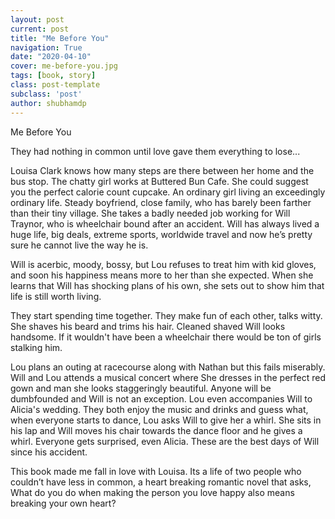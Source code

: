 ```yaml
---
layout: post
current: post
title: "Me Before You"
navigation: True
date: "2020-04-10"
cover: me-before-you.jpg
tags: [book, story]
class: post-template
subclass: 'post'
author: shubhamdp
---
```


Me Before You

They had nothing in common until love gave them everything to lose...

Louisa Clark knows how many steps are there between her home and the bus stop. The chatty girl works at Buttered Bun Cafe. She could suggest you the perfect calorie count cupcake. An ordinary girl living an exceedingly ordinary life. Steady boyfriend, close family, who has barely been farther than their tiny village. She takes a badly needed job working for Will Traynor, who is wheelchair bound after an accident. Will has always lived a huge life, big deals, extreme sports, worldwide travel and now he’s pretty sure he cannot live the way he is.

Will is acerbic, moody, bossy, but Lou refuses to treat him with kid gloves, and soon his happiness means more to her than she expected. When she learns that Will has shocking plans of his own, she sets out to show him that life is still worth living.

They start spending time together. They make fun of each other, talks witty. She shaves his beard and trims his hair. Cleaned shaved Will looks handsome. If it wouldn't have been a wheelchair there would be ton of girls stalking him.

Lou plans an outing at racecourse along with Nathan but this fails miserably. Will and Lou attends a musical concert where She dresses in the perfect red gown and man she looks staggeringly beautiful. Anyone will be dumbfounded and Will is not an exception. Lou even accompanies Will to Alicia's wedding. They both enjoy the music and drinks and guess what, when everyone starts to dance, Lou asks Will to give her a whirl. She sits in his lap and Will moves his chair towards the dance floor and he gives a whirl. Everyone gets surprised, even Alicia. These are the best days of Will since his accident.

This book made me fall in love with Louisa. Its a life of two people who couldn’t have less in common, a heart breaking romantic novel that asks, What do you do when making the person you love happy also means breaking your own heart?
